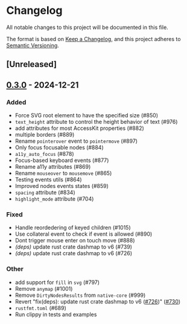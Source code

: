# Changelog

All notable changes to this project will be documented in this file.

The format is based on [Keep a Changelog](https://keepachangelog.com/en/1.0.0/),
and this project adheres to [Semantic Versioning](https://semver.org/spec/v2.0.0.html).

## [Unreleased]

## [0.3.0](https://github.com/marc2332/freya/compare/freya-native-core-v0.2.1...freya-native-core-v0.3.0) - 2024-12-21

### Added

- Force SVG root element to have the specified size (#850)
- `text_height` attribute to control the height behavior of text (#976)
- add attributes for most AccessKit properties (#882)
- multiple borders (#889)
- Rename `pointerover` event to `pointermove` (#897)
- Only focus focusable nodes (#884)
- `a11y_auto_focus` (#878)
- Focus-based keyboard events (#877)
- Rename a11y attributes (#869)
- Rename `mouseover` to `mousemove` (#865)
- Testing events utils (#864)
- Improved nodes events states (#859)
- `spacing` attribute (#834)
- `highlight_mode` attribute (#704)

### Fixed

- Handle reordedering of keyed children (#1015)
- Use collateral event to check if event is allowed (#890)
- Dont trigger mouse enter on touch move (#888)
- *(deps)* update rust crate dashmap to v6 (#739)
- *(deps)* update rust crate dashmap to v6 (#726)

### Other

- add support for `fill` in `svg` (#797)
- Remove `anymap` (#1001)
- Remove `DirtyNodesResults` from `native-core` (#999)
- Revert "fix(deps): update rust crate dashmap to v6 ([#726](https://github.com/marc2332/freya/pull/726))" ([#730](https://github.com/marc2332/freya/pull/730))
- `rustfmt.toml` (#689)
- Run clippy in tests and examples

